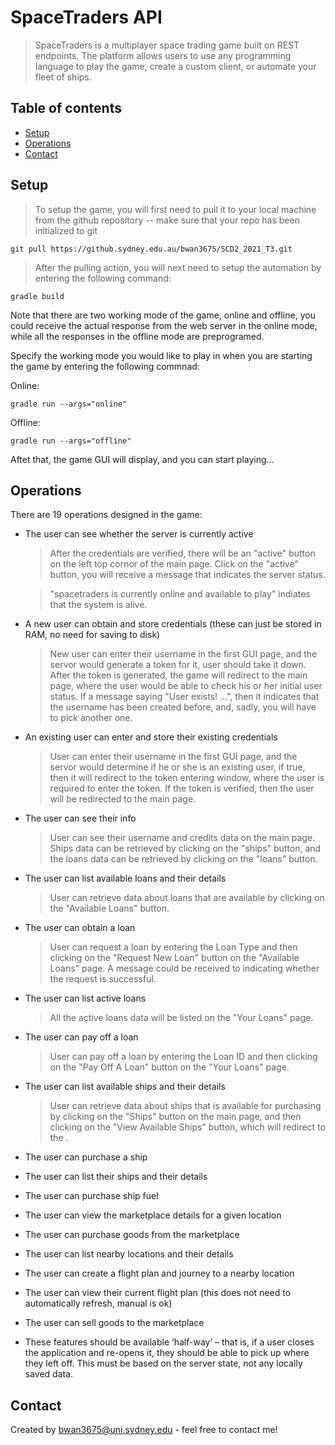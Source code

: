 # SpaceTraders API
> SpaceTraders is a multiplayer space trading game built on REST endpoints. The platform allows users to use any programming language to play the game, create a custom client, or automate your fleet of ships.


## Table of contents
* [Setup](#setup)
* [Operations](#operations)
* [Contact](#contact)

## Setup
>To setup the game, you will first need to pull it to your local machine from the github repository -- make sure that your repo has been initialized to git

`git pull https://github.sydney.edu.au/bwan3675/SCD2_2021_T3.git`

>After the pulling action, you will next need to setup the automation by entering the following command:

`gradle build`

Note that there are two working mode of the game, online and offline, you could receive the actual response from the web server in the online mode, while all the responses in the offline mode are preprogramed.

Specify the working mode you would like to play in when you are starting the game by entering the following commnad:

Online:

`gradle run --args="online"`

Offline:

`gradle run --args="offline"`

Aftet that, the game GUI will display, and you can start playing...


## Operations
There are 19 operations designed in the game:

* The user can see whether the server is currently active

  > After the credentials are verified, there will be an "active" button on the left top cornor of the main page. Click on the "active" button, you will receive a message that indicates the server status.
  
  > "spacetraders is currently online and available to play" indiates that the system is alive.
  
* A new user can obtain and store credentials (these can just be stored in RAM, no need for saving to disk)

  > New user can enter their username in the first GUI page, and the servor would generate a token for it, user should take it down. After the token is generated, the game will redirect to the main page, where the user would be able to check his or her initial user status. If a message saying "User exists! ...", then it indicates that the username has been created before, and, sadly, you will have to pick another one.

* An existing user can enter and store their existing credentials

  > User can enter their username in the first GUI page, and the servor would determine if he or she is an existing user, if true, then it will redirect to the token entering window, where the user is required to enter the token. If the token is verified, then the user will be redirected to the main page.

* The user can see their info

  > User can see their username and credits data on the main page. Ships data can be retrieved by clicking on the "ships" button, and the loans data can be retrieved by clicking on the "loans" button.

* The user can list available loans and their details

  > User can retrieve data about loans that are available by clicking on the "Available Loans" button.

* The user can obtain a loan

  > User can request a loan by entering the Loan Type and then clicking on the "Request New Loan" button on the "Available Loans" page. A message could be received to indicating whether the request is successful.

* The user can list active loans

  > All the active loans data will be listed on the "Your Loans" page.

* The user can pay off a loan

  > User can pay off a loan by entering the Loan ID and then clicking on the "Pay Off A Loan" button on the "Your Loans" page.

* The user can list available ships and their details

  > User can retrieve data about ships that is available for purchasing by clicking on the "Ships" button on the main page, and then clicking on the "View Available Ships" button, which will redirect to the .
  
* The user can purchase a ship
* The user can list their ships and their details
* The user can purchase ship fuel
* The user can view the marketplace details for a given location
* The user can purchase goods from the marketplace
* The user can list nearby locations and their details
* The user can create a flight plan and journey to a nearby location
* The user can view their current flight plan (this does not need to automatically refresh, manual is ok)
* The user can sell goods to the marketplace
* These features should be available ‘half-way’ – that is, if a user closes the application and re-opens it, they should be able to pick up where they left off. This must be based on the server state, not any locally saved data.

## Contact
Created by bwan3675@uni.sydney.edu - feel free to contact me!
